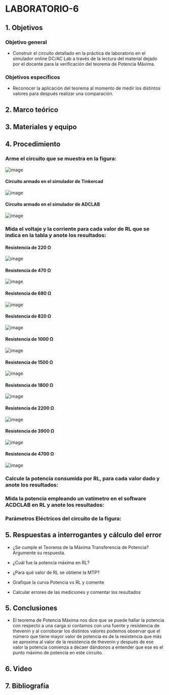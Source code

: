 # LABORATORIO-6
## 1. Objetivos
### Objetivo general
- Construir el circuito detallado en la práctica de laboratorio en el simulador online DC/AC Lab a través de la lectura del material dejado por el docente para la verificación del teorema de Potencia Máxima.

### Objetivos específicos
- Reconocer la aplicación del teorema al momento de medir los distintos valores para después realizar una comparación.
## 2. Marco teórico


## 3. Materiales y equipo
## 4. Procedimiento
### Arme el circuito que se muestra en la figura:

![image](https://user-images.githubusercontent.com/105740772/179088405-1f738386-7c7a-41fa-9c37-99d0a07f9ada.png)

#### Circuito armado en el simulador de Tinkercad

![image](https://user-images.githubusercontent.com/105740772/179089434-868b0a18-a2c3-4fd4-8904-eb88fd87a954.png)

#### Circuito armado en el simulador de ADCLAB

![image](https://user-images.githubusercontent.com/105740772/179089604-fba48f4a-7cdb-40d0-ab73-58a99f99d323.png)

### Mida el voltaje y la corriente para cada valor de RL que se indica en la tabla y anote los resultados:
#### Resistencia de 220 Ω

![image](https://user-images.githubusercontent.com/105740772/179090963-42a32f02-b996-4549-b234-55d566b0a5c2.png)

#### Resistencia de 470 Ω

![image](https://user-images.githubusercontent.com/105740772/179091108-6392284b-21ae-43b0-87c5-287bf28ba40d.png)

#### Resistencia de 680 Ω

![image](https://user-images.githubusercontent.com/105740772/179091296-665f42ad-9001-4d3b-a6a4-6c9c10bc9af9.png)

#### Resistencia de 820 Ω

![image](https://user-images.githubusercontent.com/105740772/179091424-194a232d-ea76-4ed7-a5ad-e12a91a4d18f.png)

#### Resistencia de 1000 Ω

![image](https://user-images.githubusercontent.com/105740772/179091831-501e8628-5f51-4b1d-9391-d63f71dd43e3.png)

#### Resistencia de 1500 Ω

![image](https://user-images.githubusercontent.com/105740772/179091987-9fee02da-eea7-4d35-b830-c815d3285e2c.png)

#### Resistencia de 1800 Ω

![image](https://user-images.githubusercontent.com/105740772/179092147-936393af-67d4-4185-b37f-0525b7db9ada.png)

#### Resistencia de 2200 Ω

![image](https://user-images.githubusercontent.com/105740772/179092331-a354177c-12f6-412b-ac70-14b5cd869432.png)

#### Resistencia de 3900 Ω

![image](https://user-images.githubusercontent.com/105740772/179092541-b80d2220-224b-4f36-93c0-5a01a7d0d099.png)

#### Resistencia de 4700 Ω

![image](https://user-images.githubusercontent.com/105740772/179092722-44a3d94e-32d7-4b7b-9879-8c69dc567846.png)

### Calcule la potencia consumida por RL, para cada valor dado y anote los resultados:


### Mida la potencia empleando un vatímetro en el software ACDCLAB en RL y anote los resultados:
### Parámetros Eléctricos del circuito de la figura:
## 5. Respuestas a interrogantes y cálculo del error
- ¿Se cumple el Teorema de la Máxima Transferencia de Potencia? Argumente su respuesta.

- ¿Cuál fue la potencia máxima en RL?

- ¿Para qué valor de RL se obtiene la MTP?

- Grafique la curva Potencia vs RL y comente

- Calcular errores de las mediciones y comentar los resultados

## 5. Conclusiones

- El teorema de Potencia Máxima nos dice que se puede hallar la potencia con respecto a una carga si contamos con una fuente y resistencia de thevenin y al corroborar los distintos valores podemos observar que el número  que tiene mayor valor de potencia es de la resistencia que más se aproxima al valor de la resistencia de thevenin y después de ese valor la potencia comienza a decaer dándonos a entender que ese es el punto máximo de potencia en este circuito.

## 6. Video
## 7. Bibliografía
